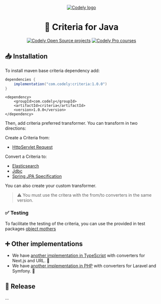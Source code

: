 <p align="center">
  <a href="https://codely.com">
    <picture>
      <source media="(prefers-color-scheme: dark)" srcset="https://codely.com/logo/codely_logo-dark.svg">
      <source media="(prefers-color-scheme: light)" srcset="https://codely.com/logo/codely_logo-light.svg">
      <img alt="Codely logo" src="https://codely.com/logo/codely_logo.svg">
    </picture>
  </a>
</p>

<h1 align="center">
  🎼 Criteria for Java
</h1>

<p align="center">
    <a href="https://github.com/CodelyTV"><img src="https://img.shields.io/badge/Codely-OS-green.svg?style=flat-square" alt="Codely Open Source projects"/></a>
    <a href="https://pro.codely.com"><img src="https://img.shields.io/badge/Codely-Pro-black.svg?style=flat-square" alt="Codely Pro courses"/></a>
</p>

## 📥 Installation

To install maven base criteria dependency add:

```gradle
dependencies {
    implementation("com.codely:criteria:1.0.0")
}
```

```mvn
<dependency>
    <groupId>com.codely</groupId>
    <artifactId>criteria</artifactId>
    <version>1.0.0</version>
</dependency>

```

Then, add criteria preferred transformer. You can transform in two directions:

Create a Criteria from:

- [HttpServlet Request](./criteria-from-http-servlet-request)

Convert a Criteria to:

- [Elasticsearch](./criteria-to-elasticsearch)
- [Jdbc](./criteria-to-jdbc)
- [Spring JPA Specification](./criteria-to-spring-jpa)

You can also create your custom transformer.

> ⚠️ You must use the critera with the from/to converters in the same version.

### ✅ Testing

To facilitate the testing of the criteria, you can use the provided in test packages [object mothers](https://www.martinfowler.com/bliki/ObjectMother.html)

## ➕ Other implementations

- We have [another implementation in TypeScript](https://github.com/CodelyTV/typescript-criteria) with converters for Next.js and URL. 🙌
- We have [another implementation in PHP](https://github.com/CodelyTV/php-criteria) with converters for Laravel and Symfony. 🙌

## 🚀 Release

...
